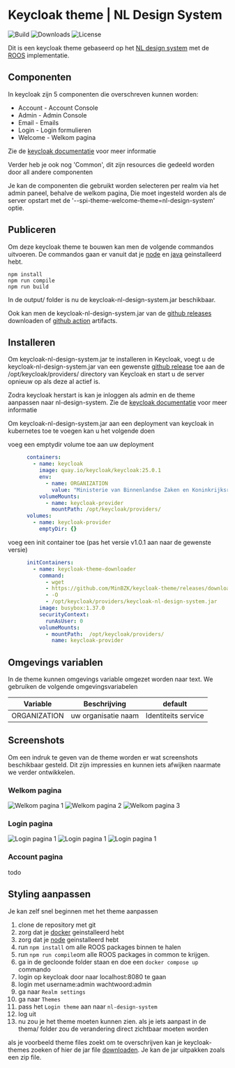 # Keycloak theme | NL Design System

![Build](https://img.shields.io/github/actions/workflow/status/MinBZK/keycloak-theme/build.yaml)
![Downloads](https://img.shields.io/github/downloads/MinBZK/keycloak-theme/total)
![License](https://img.shields.io/github/license/MinBZK/keycloak-theme)

Dit is een keycloak theme gebaseerd op het [NL design system](https://nldesignsystem.nl/) met de [ROOS](https://nl-design-system.github.io/rvo/docs/) implementatie.

## Componenten

In keycloak zijn 5 componenten die overschreven kunnen worden:

* Account - Account Console
* Admin - Admin Console
* Email - Emails
* Login - Login formulieren
* Welcome - Welkom pagina

Zie de [keycloak documentatie](https://www.keycloak.org/docs/latest/server_development/#_themes) voor meer informatie

Verder heb je ook nog 'Common', dit zijn resources die gedeeld worden door all andere componenten

Je kan de componenten die gebruikt worden selecteren per realm via het admin paneel, behalve de welkom pagina, Die moet ingesteld worden als de server opstart met de '--spi-theme-welcome-theme=nl-design-system' optie.

## Publiceren

Om deze keycloak theme te bouwen kan men de volgende commandos uitvoeren. De commandos gaan er vanuit dat je [node](https://nodejs.org/en/download) en [java](https://www.azul.com/downloads/?package=jdk#zulu) geinstalleerd hebt.

```shell
npm install
npm run compile
npm run build
```

In de output/ folder is nu de keycloak-nl-design-system.jar beschikbaar.

Ook kan men de keycloak-nl-design-system.jar van de [github releases](../../releases) downloaden of [github action](../../actions/workflows/build.yaml) artifacts.

## Installeren

Om keycloak-nl-design-system.jar te installeren in Keycloak, voegt u de keycloak-nl-design-system.jar van een gewenste [github release](../../releases) toe aan de /opt/keycloak/providers/ directory van Keycloak en start u de server opnieuw op als deze al actief is.

Zodra keycloak herstart is kan je inloggen als admin en de theme aanpassen naar nl-design-system. Zie de [keycloak documentatie](https://www.keycloak.org/docs/latest/server_development/#configuring-a-theme) voor meer informatie

Om keycloak-nl-design-system.jar aan een deployment van keycloak in kubernetes toe te voegen kan u het volgende doen

voeg een emptydir volume toe aan uw deployment
```yaml
      containers:
        - name: keycloak
          image: quay.io/keycloak/keycloak:25.0.1
          env:
            - name: ORGANIZATION
              value: "Ministerie van Binnenlandse Zaken en Koninkrijksrelaties"
          volumeMounts:
            - name: keycloak-provider
              mountPath: /opt/keycloak/providers/
      volumes:
        - name: keycloak-provider
          emptyDir: {}
```

voeg een init container toe (pas het versie v1.0.1 aan naar de gewenste versie)
```yaml
      initContainers:
        - name: keycloak-theme-downloader
          command:
            - wget 
            - https://github.com/MinBZK/keycloak-theme/releases/download/v1.0.1/keycloak-nl-design-system.jar
            - -O 
            - /opt/keycloak/providers/keycloak-nl-design-system.jar
          image: busybox:1.37.0
          securityContext:
            runAsUser: 0
          volumeMounts:
            - mountPath:  /opt/keycloak/providers/
              name: keycloak-provider
```

## Omgevings variablen

In de theme kunnen omgevings variable omgezet worden naar text. We gebruiken de volgende omgevingsvariabelen

| Variable | Beschrijving | default |
|---|---|---|
| ORGANIZATION | uw organisatie naam | Identiteits service |

## Screenshots

Om een indruk te geven van de theme worden er wat screenshots beschikbaar gesteld. Dit zijn impressies en kunnen iets afwijken naarmate we verder ontwikkelen.

### Welkom pagina

![Welkom pagina 1](assets/welkom-setup.png)
![Welkom pagina 2](assets/welkom-toegang.png)
![Welkom pagina 3](assets/welkom-maak-gebruiker.png)

### Login pagina

![Login pagina 1](assets/login.png)
![Login pagina 1](assets/login-taal.png)
![Login pagina 1](assets/login-error.png)

### Account pagina

todo

## Styling aanpassen

Je kan zelf snel beginnen met het theme aanpassen

1. clone de repository met git
2. zorg dat je [docker](https://www.docker.com/products/docker-desktop/) geinstalleerd hebt
3. zorg dat je [node](https://nodejs.org/en) geinstalleerd hebt
4. run `npm install` om alle ROOS packages binnen te halen
5. run `npm run compile`om alle ROOS packages in common te krijgen.
6. ga in de gecloonde folder staan en doe een `docker compose up` commando
7. login op keycloak door naar localhost:8080 te gaan
8. login met username:admin wachtwoord:admin
9. ga naar `Realm settings`
10. ga naar `Themes`
11. pass het `Login theme` aan naar `nl-design-system`
12. log uit
13. nu zou je het theme moeten kunnen zien. als je iets aanpast in de thema/ folder zou de verandering direct zichtbaar moeten worden

als je voorbeeld theme files zoekt om te overschrijven kan je keycloak-themes zoeken of hier de jar file [downloaden](https://mvnrepository.com/artifact/org.keycloak/keycloak-themes/25.0.1). Je kan de jar uitpakken zoals een zip file. 
